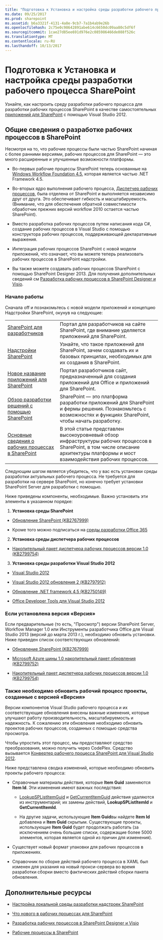 ```yaml
---
title: "Подготовка к Установка и настройка среды разработки рабочего процесса SharePoint"
ms.date: 09/25/2017
ms.prod: sharepoint
ms.assetid: b6a3321f-4131-4a8e-9cb7-7a1b4ab9e26b
ms.openlocfilehash: 2c75e0c98642891abe614c6650dc09aa80c5df6f
ms.sourcegitcommit: 1cae27d85ee691d976e2c085986466de088f526c
ms.translationtype: MT
ms.contentlocale: ru-RU
ms.lasthandoff: 10/13/2017
---
```

# <a name="prepare-to-set-up-and-configure-a-sharepoint-workflow-development-environment"></a>Подготовка к Установка и настройка среды разработки рабочего процесса SharePoint
Узнайте, как настроить среду разработки рабочего процесса для разработки рабочих процессов SharePoint в качестве самостоятельных [приложений для SharePoint](http://msdn.microsoft.com/library/fp179930.aspx) с помощью Visual Studio 2012.
## <a name="overview-of-workflow-development-in-sharepoint"></a>Общие сведения о разработке рабочих процессов в SharePoint

Несмотря на то, что рабочие процессы были частью SharePoint начиная с более ранними версиями, рабочих процессов для SharePoint — это много расширенные и улучшенные возможности платформы. 
  
    
    

- Во-первых рабочие процессы SharePoint теперь основанные на  [Windows Workflow Foundation 4.5](http://msdn.microsoft.com/library/dd489441%28v=vs.110%29), которая является частью .NET Framework 4.5.
    
  
- Во-вторых ядро выполнения рабочего процесса, [Диспетчер рабочих процессов](http://msdn.microsoft.com/library/windowsazure/jj193528%28v=azure.10%29.aspx), была отделена от SharePoint и выполняется независимо друг от друга. Это обеспечивает гибкость и масштабируемость. (Внимание, что для обеспечения обратной совместимости обработчик прежних версий workflow 2010 остается частью SharePoint).
    
  
- Вместо разработка рабочих процессов путем написания кода C#, создание рабочих процессов в Visual Studio с помощью конструктора рабочих процессов, поддерживающей декларативные выражения.
    
  
- Интеграция рабочих процессов SharePoint с новой модели приложений, что означает, что вы можете теперь реализовать рабочих процессов в SharePoint надстройки.
    
  
- Вы также можете создавать рабочих процессов SharePoint с помощью SharePoint Designer 2013. Для получения дополнительных сведений см [Разработка рабочих процессов в SharePoint Designer и Visio](workflow-development-in-sharepoint-designer-and-visio.md).
    
  

### <a name="get-started"></a>Начало работы

Сначала off и познакомьтесь с новой модели приложений и концепцию Надстройки SharePoint, окунув на следующие: 
  
    
    

|||
|:-----|:-----|
| [SharePoint для разработчиков](http://msdn.microsoft.com/en-us/sharepoint) <br/> |Портал для разработчиков на сайте SharePoint, где внимание уделяется приложений для SharePoint.  <br/> |
| [Надстройки SharePoint](http://msdn.microsoft.com/library/cd1eda9e-8e54-4223-93a9-a6ea0d18df70%28Office.15%29.aspx) <br/> |Узнайте, что такое приложений для SharePoint, зачем создавать их и базовых принципах, необходимых для их создания в SharePoint.  <br/> |
| [Новое название приложений для SharePoint](http://msdn.microsoft.com/library/05b07b04-6c8b-4b7e-bd86-e32c589dfead%28Office.15%29.aspx) <br/> |Портал разработчиков сайт, предназначенный для создания приложений для Office и приложений для SharePoint.  <br/> |
| [Обзор разработки решений с помощью SharePoint](sharepoint-development-overview.md) <br/> |SharePoint — это платформа разработки приложений для SharePoint и фермы решения. Познакомьтесь с возможностях и функциях SharePoint, чтобы начать разработку.  <br/> |
| [Основные сведения о рабочих процессах в SharePoint](sharepoint-workflow-fundamentals.md) <br/> |В этой статье представлен высокоуровневый обзор инфраструктуры рабочих процессов в SharePoint, в том числе описание архитектуры платформы и мост взаимодействия рабочих процессов.  <br/> |
   
Следующим шагом является убедитесь, что у вас есть установки среды разработки актуальных рабочего процесса. Не требуется для разработки на сервере SharePoint, но конечно требует установки SharePoint Server для разработки с помощью.
  
    
    
Ниже приведены компоненты, необходимые. Важно установить эти элементы в указанном порядке:
  
    
    

1. **Установка среды SharePoint**
    
  -  [Обновление SharePoint (KB2767999)](http://support.microsoft.com/kb/2767999)
    
  
  - Кроме того можно подписаться на  [среды разработки Office 365](http://msdn.microsoft.com/library/office/apps/fp179924%28v=office.15%29)
    
  
2. **Установка среды диспетчера рабочих процессов**
    
  -  [Накопительный пакет диспетчера рабочих процессов версии 1.0 (KB2799754)](http://support.microsoft.com/kb/2799754/en-us)
    
  
3. **Установка среды разработки Visual Studio 2012**
    
  -  [Visual Studio 2012](http://www.microsoft.com/visualstudio/eng/downloads#vs)
    
  
  -  [Visual Studio 2012 обновления 2 (KB2797912)](http://support.microsoft.com/kb/2797912)
    
  
  -  [Обновление .NET framework 4.5 (KB2750149)](http://support.microsoft.com/kb/2750149/en-us)
    
  
  -  [Office Developer Tools для Visual Studio 2012](http://aka.ms/OfficeDevToolsForVS2012)
    
  

### <a name="if-you-have-the-preview-version"></a>Если установлена версия «Версия»

Если предварительные (то есть, "Просмотр") версии SharePoint Server, Workflow Manager 1.0 или Инструменты разработчика Office для Visual Studio 2013 (версий до марта 2013 г.), необходимо обновить установки. Ниже приведен список соответствующих обновлений:
  
    
    

-  [Обновление SharePoint (KB2767999)](http://support.microsoft.com/kb/2767999)
    
  
-  [Microsoft Azure шины 1.0 накопительный пакет обновления (KB2799752)](http://support.microsoft.com/kb/2799752/en-us)
    
  
-  [Накопительный пакет диспетчера рабочих процессов версии 1.0 (KB2799754)](http://support.microsoft.com/kb/2799754/en-us)
    
  

### <a name="you-must-also-update-workflow-projects-created-with-the-preview-version"></a>Также необходимо обновить рабочий процесс проекты, созданные с версией «Версия»

Версии компонентов Visual Studio рабочего процесса и их соответствующие обновления внесены важные изменения, которые улучшают работу производительность, масштабируемость и надежность. К сожалению эти обновления необходимо обновить проектов рабочих процессов, созданных с помощью средства просмотра.
  
    
    
Чтобы упростить этот процесс, мы предоставляют средство преобразования, можно получить через CodePlex. Средство вызывается [Конвертер рабочего процесса SharePoint для Visual Studio 2012](http://wfconverter.codeplex.com/).
  
    
    
Ниже представлена сводка изменений, которые необходимо обновить проекты рабочего процесса:
  
    
    

- Справочные материалы действия, которые **Item Guid** заменяются **Item Id**. Эти изменения имеют важных последствия:
    
  - [LookupSPListItemGuid](https://msdn.microsoft.com/library/Microsoft.SharePoint.WorkflowServices.Activities.LookupSPListItemGuid.aspx) и [GetCurrentItemGuid](https://msdn.microsoft.com/library/Microsoft.SharePoint.WorkflowServices.Activities.GetCurrentItemGuid.aspx) действия удаляются из инструментарий; их замены действий, **LookupSPListItemId** и **GetCurrentItemId**.
    
  
  - На другие задачи, использующие **Item Guid**вы найдете **Item Id** добавлена и **Item Guid** скрытым. Существующие проекты, использующие **Item Guid** будет продолжать работать (за исключением очень большие списки, содержащие более 5000 элементов, которая является одной из причин для изменения).
    
  
- Существует новый формат упаковки для рабочих процессов в приложениях.
    
  
- Справочник по сборке действий рабочего процесса в XAML был изменен для указания на новый прокси-сервера во время разработки сборки вместо фактических действий сборки пакета обновления.
    
  

## <a name="additional-resources"></a>Дополнительные ресурсы
<a name="bk_addresources"> </a>


-  [Настройка локальной среды разработки надстроек SharePoint](http://msdn.microsoft.com/library/b0878c12-27c9-4eea-ae3b-7e79e5a8838d%28Office.15%29.aspx)
    
  
-  [Что нового в рабочих процессах для SharePoint](what-s-new-in-workflows-for-sharepoint.md)
    
  
-  [Разработка рабочих процессов в SharePoint Designer и Visio](workflow-development-in-sharepoint-designer-and-visio.md)
    
  
-  [Рабочие процессы в SharePoint](workflows-in-sharepoint.md)
    
  

